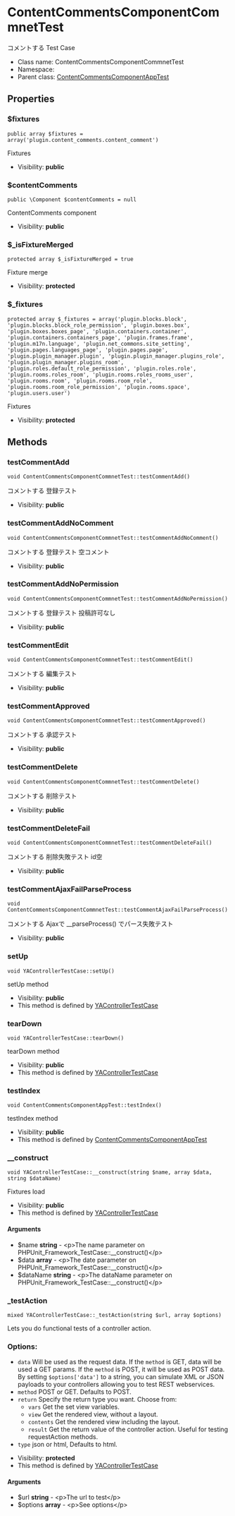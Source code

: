 ContentCommentsComponentCommnetTest
===============

コメントする Test Case




* Class name: ContentCommentsComponentCommnetTest
* Namespace: 
* Parent class: [ContentCommentsComponentAppTest](ContentCommentsComponentAppTest.md)





Properties
----------


### $fixtures

    public array $fixtures = array('plugin.content_comments.content_comment')

Fixtures



* Visibility: **public**


### $contentComments

    public \Component $contentComments = null

ContentComments component



* Visibility: **public**


### $_isFixtureMerged

    protected array $_isFixtureMerged = true

Fixture merge



* Visibility: **protected**


### $_fixtures

    protected array $_fixtures = array('plugin.blocks.block', 'plugin.blocks.block_role_permission', 'plugin.boxes.box', 'plugin.boxes.boxes_page', 'plugin.containers.container', 'plugin.containers.containers_page', 'plugin.frames.frame', 'plugin.m17n.language', 'plugin.net_commons.site_setting', 'plugin.pages.languages_page', 'plugin.pages.page', 'plugin.plugin_manager.plugin', 'plugin.plugin_manager.plugins_role', 'plugin.plugin_manager.plugins_room', 'plugin.roles.default_role_permission', 'plugin.roles.role', 'plugin.rooms.roles_room', 'plugin.rooms.roles_rooms_user', 'plugin.rooms.room', 'plugin.rooms.room_role', 'plugin.rooms.room_role_permission', 'plugin.rooms.space', 'plugin.users.user')

Fixtures



* Visibility: **protected**


Methods
-------


### testCommentAdd

    void ContentCommentsComponentCommnetTest::testCommentAdd()

コメントする 登録テスト



* Visibility: **public**




### testCommentAddNoComment

    void ContentCommentsComponentCommnetTest::testCommentAddNoComment()

コメントする 登録テスト 空コメント



* Visibility: **public**




### testCommentAddNoPermission

    void ContentCommentsComponentCommnetTest::testCommentAddNoPermission()

コメントする 登録テスト 投稿許可なし



* Visibility: **public**




### testCommentEdit

    void ContentCommentsComponentCommnetTest::testCommentEdit()

コメントする 編集テスト



* Visibility: **public**




### testCommentApproved

    void ContentCommentsComponentCommnetTest::testCommentApproved()

コメントする 承認テスト



* Visibility: **public**




### testCommentDelete

    void ContentCommentsComponentCommnetTest::testCommentDelete()

コメントする 削除テスト



* Visibility: **public**




### testCommentDeleteFail

    void ContentCommentsComponentCommnetTest::testCommentDeleteFail()

コメントする 削除失敗テスト id空



* Visibility: **public**




### testCommentAjaxFailParseProcess

    void ContentCommentsComponentCommnetTest::testCommentAjaxFailParseProcess()

コメントする Ajaxで __parseProcess() でパース失敗テスト



* Visibility: **public**




### setUp

    void YAControllerTestCase::setUp()

setUp method



* Visibility: **public**
* This method is defined by [YAControllerTestCase](YAControllerTestCase.md)




### tearDown

    void YAControllerTestCase::tearDown()

tearDown method



* Visibility: **public**
* This method is defined by [YAControllerTestCase](YAControllerTestCase.md)




### testIndex

    void ContentCommentsComponentAppTest::testIndex()

testIndex method



* Visibility: **public**
* This method is defined by [ContentCommentsComponentAppTest](ContentCommentsComponentAppTest.md)




### __construct

    void YAControllerTestCase::__construct(string $name, array $data, string $dataName)

Fixtures load



* Visibility: **public**
* This method is defined by [YAControllerTestCase](YAControllerTestCase.md)


#### Arguments
* $name **string** - &lt;p&gt;The name parameter on PHPUnit_Framework_TestCase::__construct()&lt;/p&gt;
* $data **array** - &lt;p&gt;The date parameter on PHPUnit_Framework_TestCase::__construct()&lt;/p&gt;
* $dataName **string** - &lt;p&gt;The dataName parameter on PHPUnit_Framework_TestCase::__construct()&lt;/p&gt;



### _testAction

    mixed YAControllerTestCase::_testAction(string $url, array $options)

Lets you do functional tests of a controller action.

### Options:

- `data` Will be used as the request data. If the `method` is GET,
  data will be used a GET params. If the `method` is POST, it will be used
  as POST data. By setting `$options['data']` to a string, you can simulate XML or JSON
  payloads to your controllers allowing you to test REST webservices.
- `method` POST or GET. Defaults to POST.
- `return` Specify the return type you want. Choose from:
    - `vars` Get the set view variables.
    - `view` Get the rendered view, without a layout.
    - `contents` Get the rendered view including the layout.
    - `result` Get the return value of the controller action. Useful
      for testing requestAction methods.
- `type` json or html, Defaults to html.

* Visibility: **protected**
* This method is defined by [YAControllerTestCase](YAControllerTestCase.md)


#### Arguments
* $url **string** - &lt;p&gt;The url to test&lt;/p&gt;
* $options **array** - &lt;p&gt;See options&lt;/p&gt;


